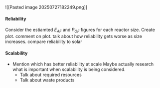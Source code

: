 ![[Pasted image 20250727182249.png]]


#### Reliability
Consider the estiamted $E_{AF}$ and $P_{OF}$ figures for each reactor size. Create plot. comment on plot. talk about how reliability gets worse as size increases. compare reliability to solar


#### Scalability
- Mention which has better reliability at scale
Maybe actually research what is important when scalability is being considered. 
	- Talk about required resources
	- Talk about waste products
